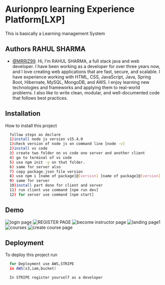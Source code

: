 
# Aurionpro learning Experience Platform[LXP]

This is basically a Learning management System



## Authors  RAHUL SHARMA 

- [@MRRIZ99](https://github.com/mrriz99).
Hi, I’m RAHUL SHARMA, a full stack java and web developer. I have been working as a developer for over three years now, and I love creating web applications that are fast, secure, and scalable. I have experience working with HTML, CSS, JavaScript, Java, Spring Boot, Hibernate, MySQL, MongoDB, and AWS. I enjoy learning new technologies and frameworks and applying them to real-world problems. I also like to write clean, modular, and well-documented code that follows best practices.


## Installation

How to install this project 

```bash
  follow steps as declare
  1)install node js version v15.4.0
  1)check version of node js on command line [node -v]
  2)install vs code
  3) create two folder on vs code one server and another client
  4) go to terminal of vs code
  5) use npm init -y on that folder.
  6) same for server also
  7) copy package.json file version
  8) use npm i [name of package]@[version] [name of package]@[version] ....
  9) same for server
  10)install part done for client and server
  11) run client use command [npm run dev]
  12) for server use command [npm start]
```
    
## Demo



![login page](https://github.com/mrriz99/aurionpro-LMS/assets/67002071/5db7807e-3071-4f84-9012-23c6894f26a7)
![REGISTER PAGE](https://github.com/mrriz99/aurionpro-LMS/assets/67002071/8498c445-e614-4bd5-9455-84208276d375)
![become instructor page](https://github.com/mrriz99/aurionpro-LMS/assets/67002071/23d347cb-b3b3-4f92-81d5-3980c23f4c71)
![landing page1](https://github.com/mrriz99/aurionpro-LMS/assets/67002071/412629a8-c308-4cbe-b4bc-f84202ecf3f9)
![courses](https://github.com/mrriz99/aurionpro-LMS/assets/67002071/2831b4b1-0097-49ad-9a3d-25f35cdf2147)
![create course page](https://github.com/mrriz99/aurionpro-LMS/assets/67002071/63a59902-9f12-460f-9e5a-85b1b1d93f91)
## Deployment

To deploy this project run

```bash
  for Deployment use AWS,STRIPE
  in AWS[s3,iam,bucket]

  In STRIPE register yourself as a developer

```

